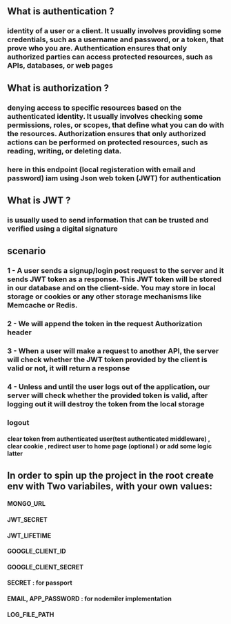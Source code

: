 ## What is authentication ?
###  identity of a user or a client. It usually involves providing some credentials, such as a username and password, or a token, that prove who you are. Authentication ensures that only authorized parties can access protected resources, such as APIs, databases, or web pages 

## What is authorization ?
###  denying access to specific resources based on the authenticated identity. It usually involves checking some permissions, roles, or scopes, that define what you can do with the resources. Authorization ensures that only authorized actions can be performed on protected resources, such as reading, writing, or deleting data.

### here in this endpoint (local registeration with email and password) iam using Json web token (JWT) for authentication 

## What is JWT ? 
### is usually used to send information that can be trusted and verified using a digital signature

## scenario
### 1 - A user sends a signup/login post request to the server and it sends JWT token as a response. This JWT token will be stored in our database and on the client-side. You may store in local storage or cookies or any other storage mechanisms like Memcache or Redis.

### 2 - We will append the token in the request Authorization header

### 3 - When a user will make a request to another API, the server will check whether the JWT token provided by the client is valid or not, it will return a response

### 4 - Unless and until the user logs out of the application, our server will check whether the provided token is valid, after logging out it will destroy the token from the local storage


### logout
#### clear token from authenticated user(test authenticated middleware)  , clear cookie , redirect user to home page (optional ) or add some logic latter

## In order to spin up the project in the root create env with Two variabiles, with your own values: 
#### MONGO_URL
#### JWT_SECRET
#### JWT_LIFETIME
#### GOOGLE_CLIENT_ID
#### GOOGLE_CLIENT_SECRET
#### SECRET : for passport 
#### EMAIL, APP_PASSWORD :   for nodemiler implementation
#### LOG_FILE_PATH